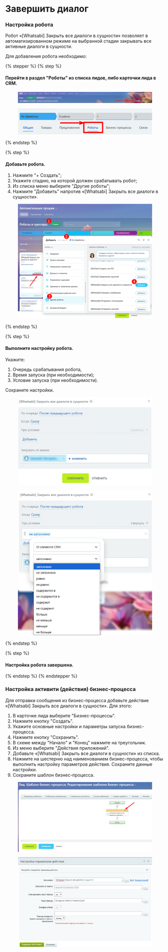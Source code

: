 # Завершить диалог

### Настройка робота

Робот «\[Whatsabi] Закрыть все диалоги в сущности» позволяет в автоматизированном режиме на выбранной стадии закрывать все активные диалоги в сущности.&#x20;

Для добавления робота необходимо:

{% stepper %}
{% step %}
#### Перейти в раздел "Роботы" из списка лидов, либо карточки лида в CRM.

<figure><img src="../../.gitbook/assets/image (1) (1) (1).png" alt=""><figcaption></figcaption></figure>

<figure><img src="../../.gitbook/assets/image (1) (1) (1) (1).png" alt=""><figcaption></figcaption></figure>
{% endstep %}

{% step %}
#### Добавьте робота.

1. Нажмите "+ Создать";&#x20;
2. Укажите стадию, на которой должен срабатывать робот;&#x20;
3. Из списка меню выберите "Другие роботы";
4. Нажмите "Добавить" напротив «\[Whatsabi] Закрыть все диалоги в сущности».

<figure><img src="../../.gitbook/assets/image (14).png" alt=""><figcaption></figcaption></figure>
{% endstep %}

{% step %}
#### Выполните настройку робота.

&#x20;Укажите:

1. Очередь срабатывания робота,&#x20;
2. Время запуска (при необходимости);
3. Условие запуска (при необходимости).

Сохраните настройки.

<figure><img src="../../.gitbook/assets/image (15).png" alt=""><figcaption></figcaption></figure>

<figure><img src="../../.gitbook/assets/image (16).png" alt=""><figcaption></figcaption></figure>
{% endstep %}

{% step %}
#### Настройка робота завершена.
{% endstep %}
{% endstepper %}

### Настройка активити (действия) бизнес-процесса

Для отправки сообщения из бизнес-процесса добавьте действие «\[Whatsabi] Закрыть все диалоги в сущности». Для этого:&#x20;

1. В карточке лида выберите "Бизнес-процессы".
2. Нажмите кнопку "Создать".
3. Укажите основные настройки и параметры запуска бизнес-процесса.
4. Нажмите кнопку "Сохранить".
5. В схеме между "Начало" и "Конец" нажмите на треугольник.
6. Из меню выберите "Действия приложений".
7. Добавьте «\[Whatsabi] Закрыть все диалоги в сущности» из списка.
8. Нажмите на шестерню над наименованием бизнес-процесса, чтобы выполнить настройку параметров действия. Сохраните данные настройки.
9. Сохраните шаблон бизнес-процесса.



<figure><img src="../../.gitbook/assets/Скриншот 03.07.25_12.09.53.png" alt=""><figcaption></figcaption></figure>

<figure><img src="../../.gitbook/assets/Скриншот 03.07.25_12.12.00.png" alt=""><figcaption></figcaption></figure>
